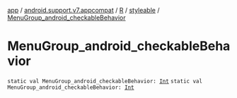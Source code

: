 [app](../../../index.md) / [android.support.v7.appcompat](../../index.md) / [R](../index.md) / [styleable](index.md) / [MenuGroup_android_checkableBehavior](./-menu-group_android_checkable-behavior.md)

# MenuGroup_android_checkableBehavior

`static val MenuGroup_android_checkableBehavior: `[`Int`](https://kotlinlang.org/api/latest/jvm/stdlib/kotlin/-int/index.html)
`static val MenuGroup_android_checkableBehavior: `[`Int`](https://kotlinlang.org/api/latest/jvm/stdlib/kotlin/-int/index.html)